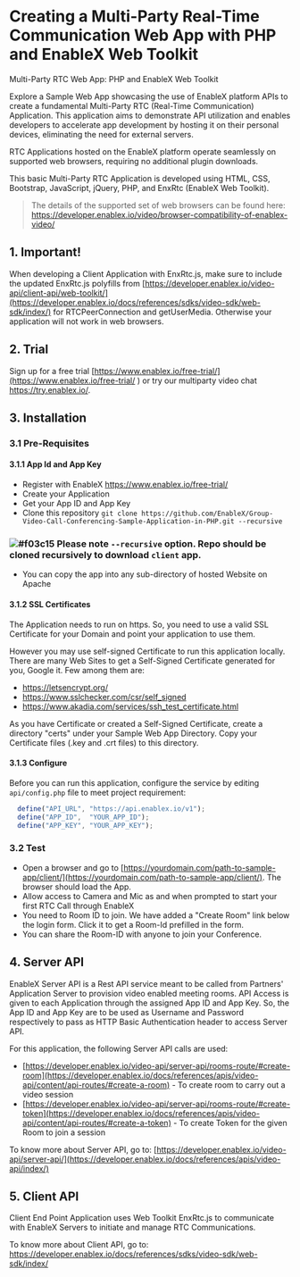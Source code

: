 # Creating a Multi-Party Real-Time Communication Web App with PHP and EnableX Web Toolkit

Multi-Party RTC Web App: PHP and EnableX Web Toolkit 

Explore a Sample Web App showcasing the use of EnableX platform APIs to create a fundamental Multi-Party RTC (Real-Time Communication) Application. This application aims to demonstrate API utilization and enables developers to accelerate app development by hosting it on their personal devices, eliminating the need for external servers. 

RTC Applications hosted on the EnableX platform operate seamlessly on supported web browsers, requiring no additional plugin downloads. 

This basic Multi-Party RTC Application is developed using HTML, CSS, Bootstrap, JavaScript, jQuery, PHP, and EnxRtc (EnableX Web Toolkit). 

> The details of the supported set of web browsers can be found here:
> https://developer.enablex.io/video/browser-compatibility-of-enablex-video/


## 1. Important!

When developing a Client Application with EnxRtc.js, make sure to include the updated EnxRtc.js polyfills from [https://developer.enablex.io/video-api/client-api/web-toolkit/](https://developer.enablex.io/docs/references/sdks/video-sdk/web-sdk/index/) for RTCPeerConnection and getUserMedia. Otherwise your application will not work in web browsers.


## 2. Trial

Sign up for a free trial [https://www.enablex.io/free-trial/](https://www.enablex.io/free-trial/ ) or try our multiparty video chat https://try.enablex.io/.


## 3. Installation

### 3.1 Pre-Requisites

#### 3.1.1 App Id and App Key 

* Register with EnableX [https://www.enablex.io/free-trial/ ](https://www.enablex.io/free-trial/ )
* Create your Application
* Get your App ID and App Key
* Clone this repository `git clone https://github.com/EnableX/Group-Video-Call-Conferencing-Sample-Application-in-PHP.git --recursive`
### ![#f03c15](https://via.placeholder.com/15/f03c15/000000?text=+) Please note `--recursive` option. Repo should be cloned recursively to download `client` app. 
* You can copy the app into any sub-directory of hosted Website on Apache

#### 3.1.2 SSL Certificates

The Application needs to run on https. So, you need to use a valid SSL Certificate for your Domain and point your application to use them. 

However you may use self-signed Certificate to run this application locally. There are many Web Sites to get a Self-Signed Certificate generated for you, Google it. Few among them are:

* https://letsencrypt.org/
* https://www.sslchecker.com/csr/self_signed
* https://www.akadia.com/services/ssh_test_certificate.html  

As you have Certificate or created a Self-Signed Certificate, create a directory "certs" under your Sample Web App Directory. Copy your Certificate files (.key and .crt files)  to this directory. 

#### 3.1.3 Configure

Before you can run this application, configure the service by editing `api/config.php` file to meet project requirement:
```javascript 
  define("API_URL",	"https://api.enablex.io/v1");
  define("APP_ID",	"YOUR_APP_ID");
  define("APP_KEY",	"YOUR_APP_KEY");
```

### 3.2 Test 

* Open a browser and go to [https://yourdomain.com/path-to-sample-app/client/](https://yourdomain.com/path-to-sample-app/client/). The browser should load the App. 
* Allow access to Camera and Mic as and when prompted to start your first RTC Call through EnableX
* You need to Room ID to join. We have added a "Create Room" link below the login form. Click it to get a Room-Id prefilled in the form. 
* You can share the Room-ID with anyone to join your Conference.


## 4. Server API

EnableX Server API is a Rest API service meant to be called from Partners' Application Server to provision video enabled
meeting rooms. API Access is given to each Application through the assigned App ID and App Key. So, the App ID and App Key
are to be used as Username and Password respectively to pass as HTTP Basic Authentication header to access Server API.

For this application, the following Server API calls are used:
* [https://developer.enablex.io/video-api/server-api/rooms-route/#create-room](https://developer.enablex.io/docs/references/apis/video-api/content/api-routes/#create-a-room) - To create room to carry out a video session
* [https://developer.enablex.io/video-api/server-api/rooms-route/#create-token](https://developer.enablex.io/docs/references/apis/video-api/content/api-routes/#create-a-token) - To create Token for the given Room to join a session

To know more about Server API, go to:
[https://developer.enablex.io/video-api/server-api/](https://developer.enablex.io/docs/references/apis/video-api/index/)


## 5. Client API

Client End Point Application uses Web Toolkit EnxRtc.js to communicate with EnableX Servers to initiate and manage RTC Communications.

To know more about Client API, go to:
https://developer.enablex.io/docs/references/sdks/video-sdk/web-sdk/index/

